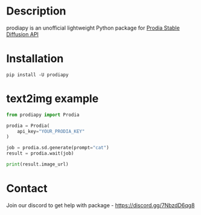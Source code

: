 # Description
prodiapy is an unofficial lightweight Python package for [Prodia Stable Diffusion API](https://docs.prodia.com/reference/getting-started)

# Installation 
```commandline
pip install -U prodiapy
```

# text2img example

```python
from prodiapy import Prodia

prodia = Prodia(
    api_key="YOUR_PRODIA_KEY"
)

job = prodia.sd.generate(prompt="cat")
result = prodia.wait(job)

print(result.image_url)
```
# Contact
Join our discord to get help with package - https://discord.gg/7NbzdD6qg8